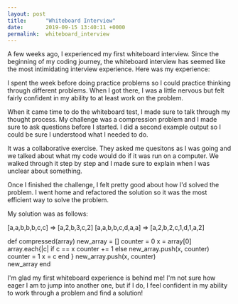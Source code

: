 ```yaml
---
layout: post
title:      "Whiteboard Interview"
date:       2019-09-15 13:40:11 +0000
permalink:  whiteboard_interview
---
```



A few weeks ago, I experienced my first whiteboard interview. Since the beginning of my coding journey, the whiteboard interview has seemed like the most intimidating interview experience. Here was my experience:

I spent the week before doing practice problems so I could practice thinking through different problems. When I got there, I was a little nervous but felt fairly confident in my ability to at least work on the problem. 

When it came time to do the whiteboard test, I made sure to talk through my thought process. My challenge was a compression problem and I made sure to ask questions before I started. I did a second example output so I could be sure I understood what I needed to do. 

It was a collaborative exercise. They asked me quesitons as I was going and we talked about what my code would do if it was run on a computer. We walked through it step by step and I made sure to explain when I was unclear about something. 

Once I finished the challenge, I felt pretty good about how I'd solved the problem. I went home and refactored the solution so it was the most efficient way to solve the problem. 

My solution was as follows:

[a,a,b,b,b,c,c] => [a,2,b,3,c,2]
[a,a,b,b,c,d,a,a] => [a,2,b,2,c,1,d,1,a,2]

def compressed(array)
	new_array = []
	counter = 0
	x = array[0]
	array.each{|c|
		if c == x 
			counter += 1
		else
			new_array.push(x, counter)
			counter = 1
			x = c
		end	}
	new_array.push(x, counter)	
	new_array
end

I'm glad my first whiteboard experience is behind me! I'm not sure how eager I am to jump into another one, but if I do, I feel confident in my ability to work through a problem and find a solution!
